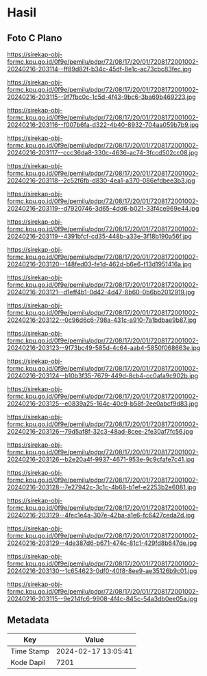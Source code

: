 # Hasil

## Foto C Plano

https://sirekap-obj-formc.kpu.go.id/0f9e/pemilu/pdpr/72/08/17/20/01/7208172001002-20240216-203114--ff89d82f-b34c-45df-8e1c-ac73cbc83fec.jpg

https://sirekap-obj-formc.kpu.go.id/0f9e/pemilu/pdpr/72/08/17/20/01/7208172001002-20240216-203115--9f7fbc0c-1c5d-4f43-9bc6-3ba69b469223.jpg

https://sirekap-obj-formc.kpu.go.id/0f9e/pemilu/pdpr/72/08/17/20/01/7208172001002-20240216-203116--f007b6fa-d322-4b40-8932-704aa059b7b9.jpg

https://sirekap-obj-formc.kpu.go.id/0f9e/pemilu/pdpr/72/08/17/20/01/7208172001002-20240216-203117--ccc36da8-330c-4636-ac74-3fccd502cc08.jpg

https://sirekap-obj-formc.kpu.go.id/0f9e/pemilu/pdpr/72/08/17/20/01/7208172001002-20240216-203118--2c52f6fb-d830-4ea1-a370-086efdbee3b3.jpg

https://sirekap-obj-formc.kpu.go.id/0f9e/pemilu/pdpr/72/08/17/20/01/7208172001002-20240216-203119--d7920746-3d65-4dd6-b021-33f4ce969e44.jpg

https://sirekap-obj-formc.kpu.go.id/0f9e/pemilu/pdpr/72/08/17/20/01/7208172001002-20240216-203119--4391bfcf-cd35-448b-a33e-3f18b190a56f.jpg

https://sirekap-obj-formc.kpu.go.id/0f9e/pemilu/pdpr/72/08/17/20/01/7208172001002-20240216-203120--148fed03-fe1d-462d-b6e6-f13d1951416a.jpg

https://sirekap-obj-formc.kpu.go.id/0f9e/pemilu/pdpr/72/08/17/20/01/7208172001002-20240216-203121--d1eff4b1-0d42-4d47-8b60-0b6bb2012919.jpg

https://sirekap-obj-formc.kpu.go.id/0f9e/pemilu/pdpr/72/08/17/20/01/7208172001002-20240216-203122--0c96d6c6-798a-431c-a910-7a1bdbae9b87.jpg

https://sirekap-obj-formc.kpu.go.id/0f9e/pemilu/pdpr/72/08/17/20/01/7208172001002-20240216-203123--9f73bc49-585d-4c64-aab4-5850f068663e.jpg

https://sirekap-obj-formc.kpu.go.id/0f9e/pemilu/pdpr/72/08/17/20/01/7208172001002-20240216-203124--b10b3f35-7679-449d-8cb4-cc0afa9c902b.jpg

https://sirekap-obj-formc.kpu.go.id/0f9e/pemilu/pdpr/72/08/17/20/01/7208172001002-20240216-203125--e0839a25-164c-40c9-b58f-2ee0abcf9d83.jpg

https://sirekap-obj-formc.kpu.go.id/0f9e/pemilu/pdpr/72/08/17/20/01/7208172001002-20240216-203126--79d5af8f-32c3-48ad-8cee-2fe30af7fc56.jpg

https://sirekap-obj-formc.kpu.go.id/0f9e/pemilu/pdpr/72/08/17/20/01/7208172001002-20240216-203126--b2e20a4f-9937-4671-953e-9c9cfafe7c41.jpg

https://sirekap-obj-formc.kpu.go.id/0f9e/pemilu/pdpr/72/08/17/20/01/7208172001002-20240216-203128--7e27942c-3c1c-4b68-b1ef-e2253b2e6081.jpg

https://sirekap-obj-formc.kpu.go.id/0f9e/pemilu/pdpr/72/08/17/20/01/7208172001002-20240216-203129--4fec1e4a-307e-42ba-a1e6-fc6427ceda2d.jpg

https://sirekap-obj-formc.kpu.go.id/0f9e/pemilu/pdpr/72/08/17/20/01/7208172001002-20240216-203129--4de387d6-b671-474c-81c1-429fd8b647de.jpg

https://sirekap-obj-formc.kpu.go.id/0f9e/pemilu/pdpr/72/08/17/20/01/7208172001002-20240216-203130--1c654623-0df0-40f8-8ee9-ae35126b9c01.jpg

https://sirekap-obj-formc.kpu.go.id/0f9e/pemilu/pdpr/72/08/17/20/01/7208172001002-20240216-203115--9e214fc6-9908-4f4c-845c-54a3db0ee05a.jpg


## Metadata

| Key        | Value               |
| ---------- | ------------------- |
| Time Stamp | 2024-02-17 13:05:41 |
| Kode Dapil | 7201                |



